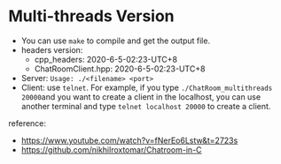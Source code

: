 # Multi-threads Version
- You can use `make` to compile and get the output file.
- headers version:
  - cpp_headers: 2020-6-5-02:23-UTC+8
  - ChatRoomClient.hpp: 2020-6-5-02:23-UTC+8
- Server: `Usage: ./<filename> <port>`
- Client: use `telnet`. For example, if you type `./ChatRoom_multithreads 20000`and you want to create a client in the localhost, you can use another terminal and type `telnet localhost 20000` to create a client.

reference: 
- https://www.youtube.com/watch?v=fNerEo6Lstw&t=2723s
- https://github.com/nikhilroxtomar/Chatroom-in-C</p>
